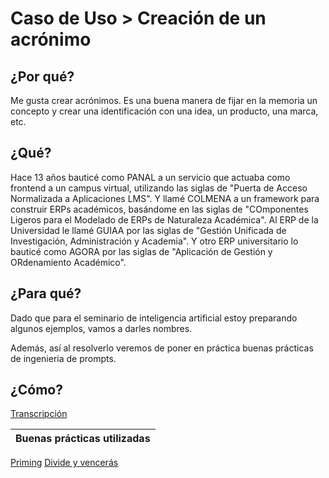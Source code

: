 # Caso de Uso > Creación de un acrónimo

## ¿Por qué?

Me gusta crear acrónimos. Es una buena manera de fijar en la memoria un concepto y crear una identificación con una idea, un producto, una marca, etc.

## ¿Qué?

Hace 13 años bauticé como PANAL a un servicio que actuaba como frontend a un campus virtual, utilizando las siglas de "Puerta de Acceso Normalizada a Aplicaciones LMS". Y llamé COLMENA a un framework para construir ERPs académicos, basándome en las siglas de "COmponentes Ligeros para el Modelado de ERPs de Naturaleza Académica". Al ERP de la Universidad le llamé GUIAA por las siglas de "Gestión Unificada de Investigación, Administración y Academia". Y otro ERP universitario lo bauticé como AGORA por las siglas de "Aplicación de Gestión y ORdenamiento Académico".

## ¿Para qué?

Dado que para el seminario de inteligencia artificial estoy preparando algunos ejemplos, vamos a darles nombres.

Además, así al resolverlo veremos de poner en práctica buenas prácticas de ingenieria de prompts. 

## ¿Cómo?

[Transcripción](https://chat.openai.com/share/57e396ef-1732-4321-94c8-a143267c0b01)

|Buenas prácticas utilizadas|
|-|
[Priming](/ingenieriaDePrompts/priming.md)
[Divide y vencerás](/ingenieriaDePrompts/divideVenceras.md)

